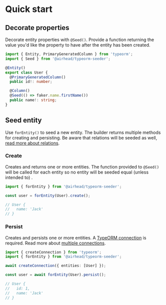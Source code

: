 # Quick start

## Decorate properties

Decorate entity properties with `@Seed()`. Provide a function returning the value you'd like the property to
have after the entity has been created.

```typescript
import { Entity, PrimaryGeneratedColumn } from 'typeorm';
import { Seed } from '@airhead/typeorm-seeder';

@Entity()
export class User {
  @PrimaryGeneratedColumn()
  public id!: number;

  @Column()
  @Seed(() => faker.name.firstName())
  public name!: string;
}
```

## Seed entity

Use `forEntity()` to seed a new entity. The builder returns multiple methods for creating and persisting. Be aware that
relations will be seeded as well, [read more about relations](entity/relations.md).

### Create

Creates and returns one or more entities. The function provided to `@Seed()` will be called for each entity so
no entity will be seeded equal (unless intended to)
.

```typescript
import { forEntity } from '@airhead/typeorm-seeder';

const user = forEntity(User).create();

// User {
//   name: 'Jack'
// }
```

### Persist

Creates and persists one or more entities. A [TypeORM connection](https://typeorm.io/#/connection) is required. Read
more about [multiple connections](../entity/multiple-connections.md).

```typescript
import { createConnection } from 'typeorm';
import { forEntity } from '@airhead/typeorm-seeder';

await createConnection({ entities: [User] });

const user = await forEntity(User).persist();

// User {
//   id: 1,
//   name: 'Jack'
// }
```
